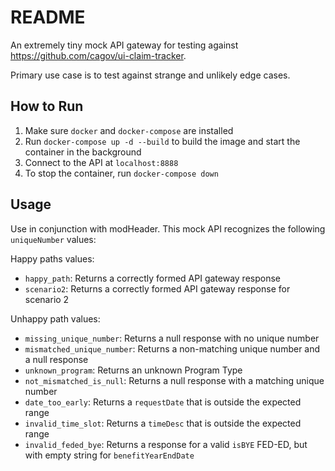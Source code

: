 # README

An extremely tiny mock API gateway for testing against https://github.com/cagov/ui-claim-tracker.

Primary use case is to test against strange and unlikely edge cases.

## How to Run

1. Make sure `docker` and `docker-compose` are installed
2. Run `docker-compose up -d --build` to build the image and start the container in the background
3. Connect to the API at `localhost:8888`
4. To stop the container, run `docker-compose down`

## Usage

Use in conjunction with modHeader. This mock API recognizes the following `uniqueNumber` values:

Happy paths values:

- `happy_path`: Returns a correctly formed API gateway response
- `scenario2`: Returns a correctly formed API gateway response for scenario 2

Unhappy path values:

- `missing_unique_number`: Returns a null response with no unique number
- `mismatched_unique_number`: Returns a non-matching unique number and a null response
- `unknown_program`: Returns an unknown Program Type
- `not_mismatched_is_null`: Returns a null response with a matching unique number
- `date_too_early`: Returns a `requestDate` that is outside the expected range
- `invalid_time_slot`: Returns a `timeDesc` that is outside the expected range
- `invalid_feded_bye`: Returns a response for a valid `isBYE` FED-ED, but with empty string for `benefitYearEndDate`

